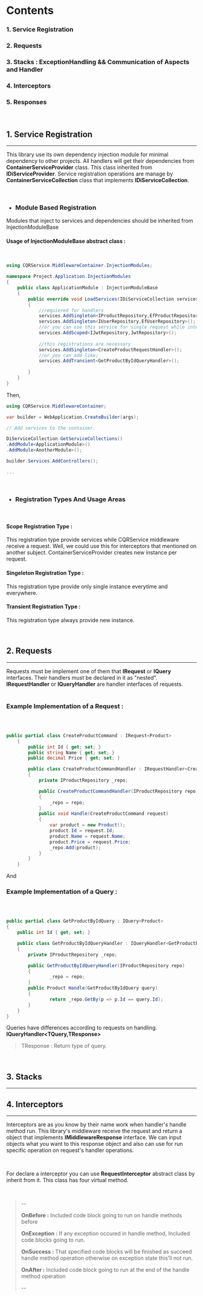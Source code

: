 # **Contents**

### 1. Service Registration

### 2. Requests

### 3. Stacks : ExceptionHandling && Communication of Aspects and Handler

### 4. Interceptors

### 5. Responses


<br/>

## **1. Service Registration**
---
This library use its own dependency injection module for minimal dependency to other projects. All handlers will get their dependencies from  **ContainerServiceProvider** class. This class inherited from **IDiServiceProvider**.
Service registration operations are manage by **ContainerServiceCollection** class that implements **IDiServiceCollection**.

<br/>

- ### Module Based Registration
Modules that inject to services and dependencies should be inherited from InjectionModuleBase

#### Usage of **InjectionModuleBase** abstract class :

<br/>

```cs
using CQRService.MiddlewareContainer.InjectionModules;

namespace Project.Application.InjectionModules
{
    public class ApplicationModule : InjectionModuleBase
    {
        public override void LoadServices(IDiServiceCollection services)
        {
            //requiered for handlers
            services.AddSingleton<IProductRepository,EfProductRepository>();
            services.AddSingleton<IUserRepository,EfUserRepository>();
            //or you can use this service for single request while interception state
            services.AddScoped<IJwtRepository,JwtRepository>();
            
            //this registrations are necessary
            services.AddSingleton<CreateProductRequestHandler>();
            //or you can add like;
            services.AddTransient<GetProductByIdQueryHandler>();
            
        }
    }
}

```


Then,

```cs
using CQRService.MiddlewareContainer;

var builder = WebApplication.CreateBuilder(args);

// Add services to the container.

DiServiceCollection.GetServiceCollections()
.AddModule<ApplicationModule>()
.AddModule<AnotherModule>();

builder.Services.AddControllers();

...

```
<br/>

- ### Registration Types And Usage Areas

<br/>

#### **Scope Registration Type :** 
This registration type provide services while CQRService middleware receive a request. Well, we could use this for interceptors that mentioned on another subject. ContainerServiceProvider creates new instance per request.

#### **Singeleton Registration Type :**
This registration type provide only single instance everytime and everywhere.

#### **Transient Registration Type :**
This registration type always provide new instance.  

<br/>

## **2. Requests**
---
Requests must be implement one of them that **IRequest** or **IQuery** interfaces. Their handlers must be declared in it as "nested". **IRequestHandler** or **IQueryHandler** are handler interfaces of requests.<br/><br/>

### Example Implementation of a Request :

<br/>

```cs

public partial class CreateProductCommand : IRequest<Product>
    {
        public int Id { get; set; }
        public string Name { get; set; }
        public decimal Price { get; set; }

        public class CreateProductCommandHandler : IRequestHandler<CreateProductCommand>
        {
            private IProductRepository _repo;

            public CreateProductCommandHandler(IProductRepository repo)
            {
                _repo = repo;
            }
            public void Handle(CreateProductCommand request)
            {
                var product = new Product();
                product.Id = request.Id;
                product.Name = request.Name;
                product.Price = request.Price;
                _repo.Add(product);
            }
        }
    }

```
And

### Example Implementation of a Query :
<br/>

```cs

public partial class GetProductByIdQuery : IQuery<Product>
{
    public int Id { get; set; }

    public class GetProductByIdQueryHandler : IQueryHandler<GetProductByIdQuery, Product>
    {
        private IProductRepository _repo;

        public GetProductByIdQueryHandler(IProductRepository repo)
        {
                _repo = repo;
        }
        public Product Handle(GetProductByIdQuery query)
        {
                return _repo.GetBy(p => p.Id == query.Id);
        }
    }
}

```
Queries have differences according to requests on handling. **IQueryHandler<TQuery,TResponse>**

>TResponse : Return type of query.

<br/>

## **3. Stacks**
---

## **4. Interceptors**
---

Interceptors are as you know by their name work when handler's handle method run. This library's middleware receive the request and  return a object that implements **IMiddlewareResponse** interface. We can input objects what you want to this response object and also can use for run specific operation on request's handler operations.

<br/>

For declare a interceptor you can use **RequestInterceptor** abstract class by inherit from it. This class has four virtual method.

<br/>

>--
>
> **OnBefore :** Included code block going to run on handle methods before
>
> **OnException :** If any exception occured in handle method, Included code blocks going to run.
>
> **OnSuccess :** That specified code blocks will be finished as succeed handle method operation otherwise on exception state this'll not run.
>
> **OnAfter :** Included code block going to run at the end of the handle method operation
> 
>--
